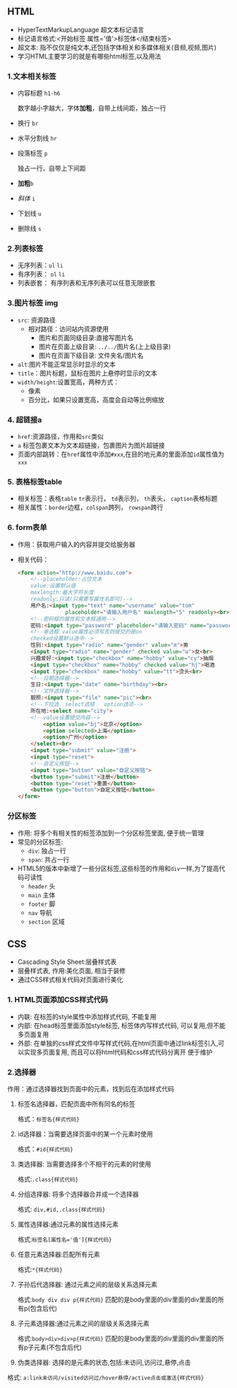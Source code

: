 ## HTML

- HyperTextMarkupLanguage 超文本标记语言
- 标记语言格式:<开始标签 属性='值'>标签体</结束标签>
- 超文本: 指不仅仅是纯文本,还包括字体相关和多媒体相关(音频,视频,图片)
- 学习HTML主要学习的就是有哪些html标签,以及用法

### 1.文本相关标签

* 内容标题 `h1-h6`

  数字越小字越大，字体**加粗**，自带上线间距，独占一行

* 换行 `br`

* 水平分割线 `hr`

* 段落标签 `p`

  独占一行，自带上下间距

* **加粗**`b`

* *斜体*  `i`

* 下划线 `u`

* 删除线 `s`

### 2.列表标签

* 无序列表：`ul` `li`
* 有序列表： `ol` `li`
* 列表嵌套： 有序列表和无序列表可以任意无限嵌套

### 3.图片标签 img

* `src`: 资源路径
  * 相对路径：访问站内资源使用
    - 图片和页面同级目录:直接写图片名
    - 图片在页面上级目录: `../../`图片名(上上级目录)
    - 图片在页面下级目录: 文件夹名/图片名
* `alt`:图片不能正常显示时显示的文本
* `title`：图片标题，鼠标在图片上悬停时显示的文本
* `width/height`:设置宽高，两种方式：
  - 像素
  - 百分比，如果只设置宽高，高度会自动等比例缩放

### 4. 超链接a

* `href`:资源路径，作用和`src`类似
* `a` 标签包裹文本为文本超链接，包裹图片为图片超链接
* 页面内部跳转：在`href`属性中添加`#xxx`,在目的地元素的里面添加`id`属性值为`xxx`

### 5. 表格标签table

* 相关标签：表格`table` `tr`表示行， `td`表示列， `th`表头， `caption`表格标题
* 相关属性：`border`边框，`colspan`跨列， `rowspan`跨行

### 6. form表单

* 作用：获取用户输入的内容并提交给服务器

* 相关代码：

  ```html
  <form action="http://www.baidu.com">
      <!--placeholder:占位文本
      value:设置默认值
      maxlength:最大字符长度
      readonly:只读(只需要写属性名即可)-->
      用户名:<input type="text" name="username" value="tom"
                 placeholder="请输入用户名" maxlength="5" readonly><br>
      <!--密码框的属性和文本框通用-->
      密码:<input type="password" placeholder="请输入密码" name="password"><br>
      <!--单选框 value属性必须写否则提交的是on
      checked设置默认选中-->
      性别:<input type="radio" name="gender" value="m">男
      <input type="radio" name="gender" checked value="w">女<br>
      兴趣爱好:<input type="checkbox" name="hobby" value="cy">抽烟
      <input type="checkbox" name="hobby" checked value="hj">喝酒
      <input type="checkbox" name="hobby" value="tt">烫头<br>
      <!--日期选择器-->
      生日:<input type="date" name="birthday"><br>
      <!--文件选择器-->
      靓照:<input type="file" name="pic"><br>
      <!--下拉选  select选择   option选项-->
      所在地:<select name="city">
      <!--value设置提交内容-->
          <option value="bj">北京</option>
          <option selected>上海</option>
          <option>广州</option>
      </select><br>
      <input type="submit" value="注册">
      <input type="reset">
      <!--自定义按钮-->
      <input type="button" value="自定义按钮">
      <button type="submit">注册</button>
      <button type="reset">重置</button>
      <button type="button">自定义按钮</button>
  </form>
  ```

### 分区标签

- 作用: 将多个有相关性的标签添加到一个分区标签里面, 便于统一管理
- 常见的分区标签:
  - `div`: 独占一行
  - `span`: 共占一行
- HTML5的版本中新增了一些分区标签,这些标签的作用和`div`一样,为了提高代码可读性
  - `header` 头
  - `main` 主体
  - `footer` 脚
  - `nav` 导航
  - `section` 区域

## CSS

- Cascading Style Sheet:层叠样式表
- 层叠样式表, 作用:美化页面, 相当于装修
- 通过CSS样式相关代码对页面进行美化

### 1. HTML页面添加CSS样式代码

- 内联: 在标签的style属性中添加样式代码, 不能复用
- 内部: 在head标签里面添加style标签, 标签体内写样式代码, 可以复用,但不能多页面复用
- 外部: 在单独的css样式文件中写样式代码,在html页面中通过link标签引入,可以实现多页面复用, 而且可以将html代码和css样式代码分离开 便于维护

### 2.选择器

作用：通过选择器找到页面中的元素，找到后在添加样式代码

1. 标签名选择器，匹配页面中所有同名的标签

   格式：`标签名{样式代码}`

2. id选择器：当需要选择页面中的某一个元素时使用

   格式：`#id{样式代码}`

3. 类选择器: 当需要选择多个不相干的元素的时使用

   格式:`.class{样式代码}`

4. 分组选择器: 将多个选择器合并成一个选择器

   格式: `div,#id,.class{样式代码}`

5. 属性选择器:通过元素的属性选择元素

   格式:`标签名[属性名='值']{样式代码}`

6. 任意元素选择器:匹配所有元素

   格式:`*{样式代码}`

7. 子孙后代选择器: 通过元素之间的层级关系选择元素

   格式:`body div div p{样式代码}` 匹配的是body里面的div里面的div里面的所有p(包含后代)

8. 子元素选择器:通过元素之间的层级关系选择元素

   格式:`body>div>div>p{样式代码}` 匹配的是body里面的div里面的div里面的所有p子元素(不包含后代)

9. 伪类选择器: 选择的是元素的状态,包括:未访问,访问过,悬停,点击

 格式: `a:link未访问/visited访问过/hover悬停/active点击或激活{样式代码}`

